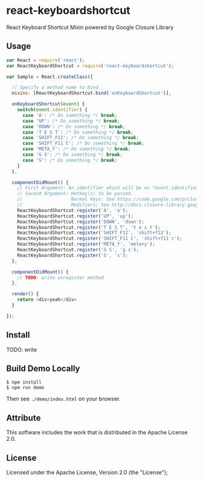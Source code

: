 # react-keyboardshortcut
React Keyboard Shortcut Mixin powered by Google Closure Library

## Usage

```javascript
var React = require('react');
var ReactKeyboardShortcut = require('react-keyboardshortcut');

var Sample = React.createClass({

  // Specify a method name to bind
  mixins: [ReactKeyboardShortcut.bind('onKeyboardShortcut')],

  onKeyboardShortcut(event) {
    switch(event.identifier) {
      case 'A': /* Do something */ break;
      case 'UP': /* Do something */ break;
      case 'DOWN': /* Do something */ break;
      case 'T E S T': /* Do something */ break;
      case 'SHIFT_F12': /* Do something */ break;
      case 'SHIFT_F11 C': /* Do something */ break;
      case 'META_Y': /* Do something */ break;
      case 'G S': /* Do something */ break;
      case 'S': /* Do something */ break;
    }
  },

  componentDidMount() {
    // First Argument: An identifier which will be on "event.identifier".
    // Second Argument: Hotkey(s) to be parsed.
    //                  Normal Keys: See https://code.google.com/p/closure-library/source/browse/closure/goog/events/keynames.js?r=248b8190a01a747ccb7ac634bb2232988a7bb6aa
    //                  Modifiers: See http://docs.closure-library.googlecode.com/git-history/128f066ee24dedd41959199f66398e48f31b82fd/closure_goog_ui_keyboardshortcuthandler.js.source.html#line484
    ReactKeyboardShortcut.register('A', 'a');
    ReactKeyboardShortcut.register('UP', 'up');
    ReactKeyboardShortcut.register('DOWN', 'down');
    ReactKeyboardShortcut.register('T E S T', 't e s t');
    ReactKeyboardShortcut.register('SHIFT_F12', 'shift+f12');
    ReactKeyboardShortcut.register('SHIFT_F11 C', 'shift+f11 c');
    ReactKeyboardShortcut.register('META_Y', 'meta+y');
    ReactKeyboardShortcut.register('G S', 'g s');
    ReactKeyboardShortcut.register('S', 's');
  },

  componentDidMount() {
    // TODO: write unregister method
  },

  render() {
    return <div>yeah</div>
  }

});
```

## Install

TODO: write

## Build Demo Locally

```
$ npm install
$ npm run demo
```

Then see `./demo/index.html` on your browser.

## Attribute
This software includes the work that is distributed in the Apache License 2.0.

## License
Licensed under the Apache License, Version 2.0 (the "License");
